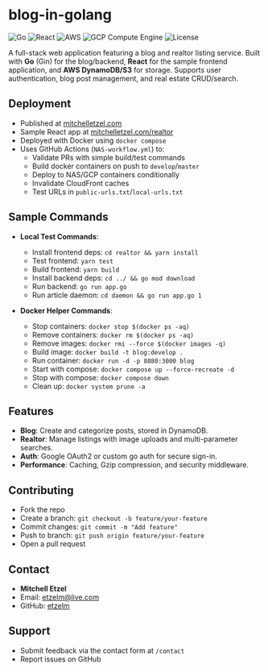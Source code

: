 # blog-in-golang

![Go](https://img.shields.io/badge/Go-1.24+-00ADD8.svg?style=flat&logo=go)
![React](https://img.shields.io/badge/React-19.1+-61DAFB.svg?style=flat&logo=react)
![AWS](https://img.shields.io/badge/AWS-ACM%20%7C%20CloudFront%20%7C%20DynamoDB%20%7C%20S3%20%7C%20Route53-FF9900.svg?style=flat&logo=amazonaws)
![GCP Compute Engine](https://img.shields.io/badge/GCP-Compute%20Engine-4285F4.svg?style=flat&logo=google-cloud)
![License](https://img.shields.io/badge/License-MIT-blue.svg)

A full-stack web application featuring a blog and realtor listing service. Built with **Go** (Gin) for the blog/backend, **React** for the sample frontend application, and **AWS DynamoDB/S3** for storage. Supports user authentication, blog post management, and real estate CRUD/search.

## Deployment

- Published at [mitchelletzel.com](https://mitchelletzel.com)
- Sample React app at [mitchelletzel.com/realtor](https://mitchelletzel.com/realtor)
- Deployed with Docker using `docker compose`
- Uses GitHub Actions (`NAS-workflow.yml`) to:
  - Validate PRs with simple build/test commands
  - Build docker containers on push to `develop`/`master`
  - Deploy to NAS/GCP containers conditionally
  - Invalidate CloudFront caches
  - Test URLs in `public-urls.txt`/`local-urls.txt`

## Sample Commands

- **Local Test Commands**:
  - Install frontend deps: `cd realtor && yarn install`
  - Test frontend: `yarn test`
  - Build frontend: `yarn build`
  - Install backend deps: `cd ../ && go mod download`
  - Run backend: `go run app.go`
  - Run article daemon: `cd daemon && go run app.go 1`

- **Docker Helper Commands**:
  - Stop containers: `docker stop $(docker ps -aq)`
  - Remove containers: `docker rm $(docker ps -aq)`
  - Remove images: `docker rmi --force $(docker images -q)`
  - Build image: `docker build -t blog:develop .`
  - Run container: `docker run -d -p 8080:3000 blog`
  - Start with compose: `docker compose up --force-recreate -d`
  - Stop with compose: `docker compose down`
  - Clean up: `docker system prune -a`

## Features

- **Blog**: Create and categorize posts, stored in DynamoDB.
- **Realtor**: Manage listings with image uploads and multi-parameter searches.
- **Auth**: Google OAuth2 or custom go auth for secure sign-in.
- **Performance**: Caching, Gzip compression, and security middleware.

## Contributing

- Fork the repo
- Create a branch: `git checkout -b feature/your-feature`
- Commit changes: `git commit -m "Add feature"`
- Push to branch: `git push origin feature/your-feature`
- Open a pull request

## Contact

- **Mitchell Etzel**
- Email: [etzelm@live.com](mailto:etzelm@live.com)
- GitHub: [etzelm](https://github.com/etzelm)

## Support

- Submit feedback via the contact form at `/contact`
- Report issues on GitHub